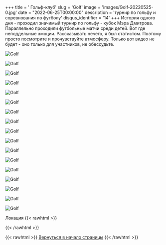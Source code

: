 +++
title = ' Гольф-клуб'
slug = 'Golf'
image = 'images/Golf-20220525-0.jpg'
date = "2022-06-25T00:00:00"
description = 'турнир по гольфу и соревнования по футболу'
disqus_identifier = '14'
+++
История одного дня - проходил значимый турнир по гольфу - кубок Мэра Дмитрова. Параллельно проходили футбольные матчи среди детей. Вот где неподдельные эмоции.
Рассказывать нечего, я был статистом. Поэтому просто посмотрите и прочувствуйте атмосферу. Только вот видео не будет - оно только для участников, не обессудьте.

![Golf](/images/Golf-20220525-1.jpg)

![Golf](/images/Golf-20220525-2.jpg)

![Golf](/images/Golf-20220525-3.jpg)

![Golf](/images/Golf-20220525-4.jpg)

![Golf](/images/Golf-20220525-5.jpg)

![Golf](/images/Golf-20220525-6.jpg)

![Golf](/images/Golf-20220525-7.jpg)

![Golf](/images/Golf-20220525-8.jpg)

![Golf](/images/Golf-20220525-9.jpg)

![Golf](/images/Golf-20220525-10.jpg)

![Golf](/images/Golf-20220525-11.jpg)

![Golf](/images/Golf-20220525-12.jpg)

![Golf](/images/Golf-20220525-13.jpg)

![Golf](/images/Golf-20220525-14.jpg)

![Golf](/images/Golf-20220525-15.jpg)

![Golf](/images/Golf-20220525-16.jpg)

![Golf](/images/Golf-20220525-17.jpg)

Локация
{{< rawhtml >}}
<script type="text/javascript" charset="utf-8" async src="https://api-maps.yandex.ru/services/constructor/1.0/js/?um=constructor%3Ae12fc32e518acc8015f60abf0c2a3d2386c695ddafc7fcb51bce5c18808e660b&amp;width=500&amp;height=400&amp;lang=ru_RU&amp;scroll=true"></script>
{{< /rawhtml >}}

{{< rawhtml >}}
<a href="#">Вернуться в начало страницы</a>
{{< /rawhtml >}}
